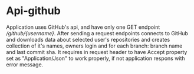 # Api-github

Application uses GitHub's api, and have only one GET endpoint */github/{username}*. After sending a request endpoints connects to GitHub and downloads data about selected user's repositories and creates collection of it's names, owners login and for each branch: branch name and last commit sha. It requires in request header to have Accept property set as "Application/Json" to work properly, if not application respons with error message. 
